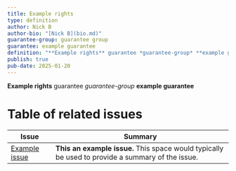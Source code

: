 ```yaml
---
title: Example rights
type: definition
author: Nick B
author-bio: "[Nick B](bio.md)"
guarantee-group: guarantee group
guarantee: example guarantee
definition: "**Example rights** guarantee *guarantee-group* **example guarantee**"
publish: true
pub-date: 2025-01-20
---
```

**Example rights** guarantee *guarantee-group* **example guarantee**

# Table of related issues

<!-- SerializedQuery: TABLE WITHOUT ID "[" + title + "](" + file.name + ".md)" as "Issue", summary as "Summary" FROM "Issues" WHERE right = "example rights" -->

| Issue                             | Summary                                                                                          |
| --------------------------------- | ------------------------------------------------------------------------------------------------ |
| [Example issue](example-issue.md) | **This an example issue.** This space would typically be used to provide a summary of the issue. |
<!-- SerializedQuery END -->
